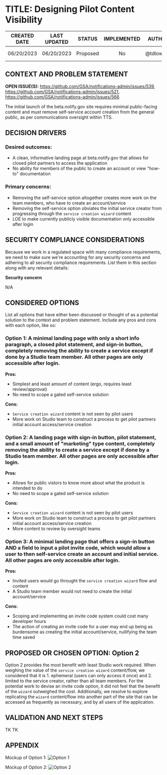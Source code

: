 # TITLE: Designing Pilot Content Visibility
| CREATED DATE | LAST UPDATED | STATUS | IMPLEMENTED |AUTHOR |STAKEHOLDERS |
| :---: | :---: | :---: | :---: | :---: |:---: |
| 06/20/2023 | 06/20/2023| Proposed| No | @tdlowden | @GSA/notify-contributors |

## CONTEXT AND PROBLEM STATEMENT
**OPEN ISSUE(S):** https://github.com/GSA/notifications-admin/issues/539, https://github.com/GSA/notifications-admin/issues/521, https://github.com/GSA/notifications-admin/issues/566

The initial launch of the beta.notify.gov site requires minimal public-facing content and must remove self-service account creation from the general public, as per communications oversight within TTS.

## DECISION DRIVERS

### Desired outcomes:
- A clean, informative landing page at beta.notify.gov that allows for closed pilot partners to access the application
- No ability for members of the public to create an account or view "how-to" documentation

### Primary concerns:
- Removing the self-service option altogether creates more work on the team members, who have to create an account/service
- Removing the self-service option obviates the initial service creator from progressing through the `service creation wizard` content
- LOE to make currently publicly visible documentation only accessible after login

## SECURITY COMPLIANCE CONSIDERATIONS
Because we work in a regulated space with many compliance requirements, we need to make sure we're accounting for any security concerns and adhering to all security compliance requirements. List them in this section along with any relevant details:

**Security concern**

N/A

## CONSIDERED OPTIONS
List all options that have either been discussed or thought of as a potential solution to the context and problem statement. Include any pros and cons with each option, like so:

### Option 1: A minimal landing page with only a short info paragraph, a closed pilot statement, and sign-in button, completely removing the ability to create a service except if done by a Studio team member. All other pages are only accessible after login.

**Pros:**

- Simplest and least amount of content (ergo, requires least review/approval)
- No need to scope a gated self-service solution

**Cons:**

- `Service creation wizard` content is not seen by pilot users
- More work on Studio team to construct a process to get pilot partners initial account access/service creation

### Option 2: A landing page with sign-in button, pilot statement, and a small amount of "marketing" type content, completely removing the ability to create a service except if done by a Studio team member. All other pages are only accessible after login.

**Pros:**

- Allows for public vistors to know more about what the product is intended to do
- No need to scope a gated self-service solution

 **Cons:**

- `Service creation wizard` content is not seen by pilot users
- More work on Studio team to construct a process to get pilot partners initial account access/service creation
- More content to review by oversight teams

### Option 3: A minimal landing page that offers a sign-in button AND a field to input a pilot invite code, which would allow a user to then self-service create an account and initial service. All other pages are only accessible after login.

**Pros:**

- Invited users would go throught the `service creation wizard` flow and content
- A Studio team member would not need to create the initial account/service

**Cons:**

- Scoping and implementing an invite code system could cost many developer hours
- The action of creating an invite code for a user may end up being as burdensome as creating the initial account/service, nullifying the team time saved

## PROPOSED OR CHOSEN OPTION: Option 2
Option 2 provides the most benefit with least Studio work required. When weighing the value of the `service creation wizard` content/flow, we considered that it is 1. ephemeral (users can only access it once) and 2. limited to the service creator, rather than all team members. For the potential work to devise an invite code option, it did not feel that the benefit of the `wizard` outweighed the cost. Additionally, we resolve to explore replicating the `wizard` content/flow into another part of the site that can be accessed as frequently as necessary, and by all users of the application.

## VALIDATION AND NEXT STEPS
TK TK

## APPENDIX

Mockup of Option 1:
![Option 1](https://github.com/GSA/notifications-api/assets/6556888/483b9764-fa3f-43c7-b3c7-a239ae7344ff)

Mockup of Option 2:
![Option 2](https://github.com/GSA/notifications-api/assets/6556888/ea7442e4-745a-49d2-a90c-156cc6129356)
